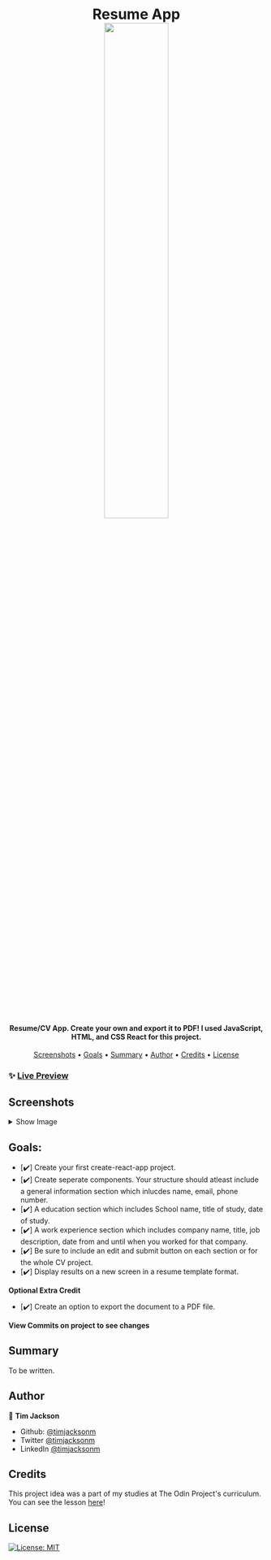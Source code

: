 <h1 align="center">
  <br>
  Resume App
  <br>
  <image src="dist/images/" width="50%"> 
</h1>

<h4 align="center">Resume/CV App. Create your own and export it to PDF! I used JavaScript, HTML, and CSS React for this project.</h4>

<p align="center">
  <a href="#screenshots">Screenshots</a> •
  <a href="#goals">Goals</a> •
  <a href="#summary">Summary</a> •
  <a href="#author">Author</a> •
    <a href="#credits">Credits</a> •
  <a href="#license">License</a>
</p>

### ✨ [Live Preview](https://timjacksonm.github.io/CV-App)

## Screenshots

<details>
  <summary>Show Image</summary>

![GIF demo](dist/images/)

  <image src="dist/images/">
  <image src="dist/images/">
    <image src="dist/images/">
</details>

## Goals:

- [✔️] Create your first create-react-app project.
- [✔️] Create seperate components. Your structure should atleast include a general information section which inlucdes name, email, phone number.
- [✔️] A education section which includes School name, title of study, date of study.
- [✔️] A work experience section which includes company name, title, job description, date from and until when you worked for that company.
- [✔️] Be sure to include an edit and submit button on each section or for the whole CV project.
- [✔️] Display results on a new screen in a resume template format.

**Optional Extra Credit**

- [✔️] Create an option to export the document to a PDF file.

**View Commits on project to see changes**

## Summary

To be written.

## Author

👤 **Tim Jackson**

- Github: [@timjacksonm](https://github.com/timjacksonm)
- Twitter [@timjacksonm](https://twitter.com/timjacksonm)
- LinkedIn [@timjacksonm](https://linkedin.com/in/timjacksonm)

## Credits

This project idea was a part of my studies at The Odin Project's curriculum. You can see the lesson <a href="https://www.theodinproject.com/paths/full-stack-javascript/courses/javascript/lessons/cv-application" target="_blank">here</a>!

## License

<p>
  <a href="https://choosealicense.com/licenses/mit/">
    <img alt="License: MIT" src="https://img.shields.io/badge/License-MIT-yellow.svg">
</p>
